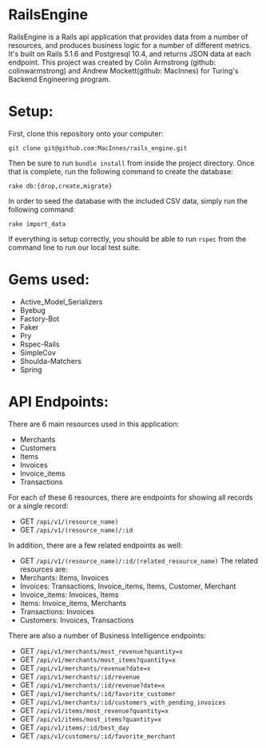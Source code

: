 # RailsEngine

RailsEngine is a Rails api application that provides data from a number of resources, and produces business logic for a number of different metrics.  It's built on Rails 5.1.6 and Postgresql 10.4, and returns JSON data at each endpoint.  This project was created by Colin Armstrong (github: colinwarmstrong) and Andrew Mockett(github: MacInnes) for Turing's Backend Engineering program.

# Setup:

First, clone this repository onto your computer:
```
git clone git@github.com:MacInnes/rails_engine.git
```
Then be sure to run `bundle install` from inside the project directory.  Once that is complete, run the following command to create the database:
```
rake db:{drop,create,migrate}
```
In order to seed the database with the included CSV data, simply run the following command:
```
rake import_data
```
If everything is setup correctly, you should be able to run `rspec` from the command line to run our local test suite.

# Gems used:
* Active_Model_Serializers
* Byebug
* Factory-Bot
* Faker
* Pry
* Rspec-Rails
* SimpleCov
* Shoulda-Matchers
* Spring

# API Endpoints:

There are 6 main resources used in this application:
* Merchants
* Customers
* Items
* Invoices
* Invoice_items
* Transactions

For each of these 6 resources, there are endpoints for showing all records or a single record:
* GET `/api/v1/(resource_name)`
* GET `/api/v1/(resource_name)/:id`

In addition, there are a few related endpoints as well:
* GET `/api/v1/(resource_name)/:id/(related_resource_name)`
The related resources are:
* Merchants: Items, Invoices
* Invoices: Transactions, Invoice_items, Items, Customer, Merchant
* Invoice_items: Invoices, Items
* Items: Invoice_items, Merchants
* Transactions: Invoices
* Customers: Invoices, Transactions

There are also a number of Business Intelligence endpoints:
* GET `/api/v1/merchants/most_revenue?quantity=x`
* GET `/api/v1/merchants/most_items?quantity=x`
* GET `/api/v1/merchants/revenue?date=x`
* GET `/api/v1/merchants/:id/revenue`
* GET `/api/v1/merchants/:id/revenue?date=x`
* GET `/api/v1/merchants/:id/favorite_customer`
* GET `/api/v1/merchants/:id/customers_with_pending_invoices`
* GET `/api/v1/items/most_revenue?quantity=x`
* GET `/api/v1/items/most_items?quantity=x`
* GET `/api/v1/items/:id/best_day`
* GET `/api/v1/customers/:id/favorite_merchant`
